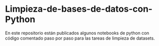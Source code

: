 # Limpieza-de-bases-de-datos-con-Python

En este repositorio están publicados algunos notebooks de python con código comentado paso por paso para las tareas de limpieza de datasets.
